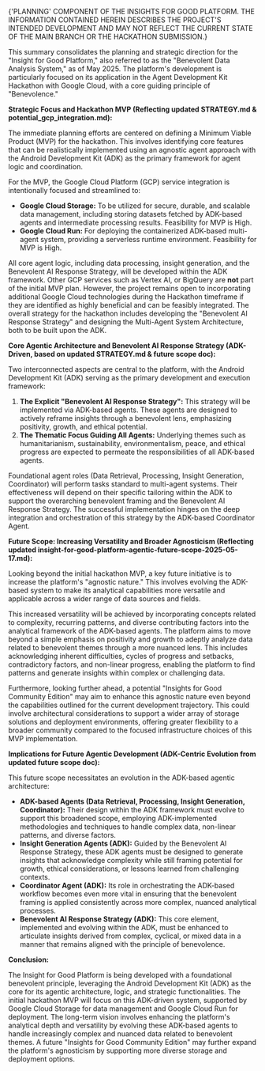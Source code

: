 {'PLANNING' COMPONENT OF THE INSIGHTS FOR GOOD PLATFORM. THE INFORMATION CONTAINED HEREIN DESCRIBES THE PROJECT'S INTENDED DEVELOPMENT AND MAY NOT REFLECT THE CURRENT STATE OF THE MAIN BRANCH OR THE HACKATHON SUBMISSION.}

This summary consolidates the planning and strategic direction for the "Insight for Good Platform," also referred to as the "Benevolent Data Analysis System," as of May 2025. The platform's development is particularly focused on its application in the Agent Development Kit Hackathon with Google Cloud, with a core guiding principle of "Benevolence."

**Strategic Focus and Hackathon MVP (Reflecting updated STRATEGY.md & potential_gcp_integration.md):**

The immediate planning efforts are centered on defining a Minimum Viable Product (MVP) for the hackathon. This involves identifying core features that can be realistically implemented using an agnostic agent approach with the Android Development Kit (ADK) as the primary framework for agent logic and coordination.

For the MVP, the Google Cloud Platform (GCP) service integration is intentionally focused and streamlined to:
* **Google Cloud Storage:** To be utilized for secure, durable, and scalable data management, including storing datasets fetched by ADK-based agents and intermediate processing results. Feasibility for MVP is High.
* **Google Cloud Run:** For deploying the containerized ADK-based multi-agent system, providing a serverless runtime environment. Feasibility for MVP is High.

All core agent logic, including data processing, insight generation, and the Benevolent AI Response Strategy, will be developed within the ADK framework. Other GCP services such as Vertex AI, or BigQuery are **not** part of the initial MVP plan. However, the project remains open to incorporating additional Google Cloud technologies during the Hackathon timeframe if they are identified as highly beneficial and can be feasibly integrated. The overall strategy for the hackathon includes developing the "Benevolent AI Response Strategy" and designing the Multi-Agent System Architecture, both to be built upon the ADK.

**Core Agentic Architecture and Benevolent AI Response Strategy (ADK-Driven, based on updated STRATEGY.md & future scope doc):**

Two interconnected aspects are central to the platform, with the Android Development Kit (ADK) serving as the primary development and execution framework:
1.  **The Explicit "Benevolent AI Response Strategy":** This strategy will be implemented via ADK-based agents. These agents are designed to actively reframe insights through a benevolent lens, emphasizing positivity, growth, and ethical potential.
2.  **The Thematic Focus Guiding All Agents:** Underlying themes such as humanitarianism, sustainability, environmentalism, peace, and ethical progress are expected to permeate the responsibilities of all ADK-based agents.

Foundational agent roles (Data Retrieval, Processing, Insight Generation, Coordinator) will perform tasks standard to multi-agent systems. Their effectiveness will depend on their specific tailoring within the ADK to support the overarching benevolent framing and the Benevolent AI Response Strategy. The successful implementation hinges on the deep integration and orchestration of this strategy by the ADK-based Coordinator Agent.

**Future Scope: Increasing Versatility and Broader Agnosticism (Reflecting updated insight-for-good-platform-agentic-future-scope-2025-05-17.md):**

Looking beyond the initial hackathon MVP, a key future initiative is to increase the platform's "agnostic nature." This involves evolving the ADK-based system to make its analytical capabilities more versatile and applicable across a wider range of data sources and fields.

This increased versatility will be achieved by incorporating concepts related to complexity, recurring patterns, and diverse contributing factors into the analytical framework of the ADK-based agents. The platform aims to move beyond a simple emphasis on positivity and growth to adeptly analyze data related to benevolent themes through a more nuanced lens. This includes acknowledging inherent difficulties, cycles of progress and setbacks, contradictory factors, and non-linear progress, enabling the platform to find patterns and generate insights within complex or challenging data.

Furthermore, looking further ahead, a potential "Insights for Good Community Edition" may aim to enhance this agnostic nature even beyond the capabilities outlined for the current development trajectory. This could involve architectural considerations to support a wider array of storage solutions and deployment environments, offering greater flexibility to a broader community compared to the focused infrastructure choices of this MVP implementation.

**Implications for Future Agentic Development (ADK-Centric Evolution from updated future scope doc):**

This future scope necessitates an evolution in the ADK-based agentic architecture:
* **ADK-based Agents (Data Retrieval, Processing, Insight Generation, Coordinator):** Their design within the ADK framework must evolve to support this broadened scope, employing ADK-implemented methodologies and techniques to handle complex data, non-linear patterns, and diverse factors.
* **Insight Generation Agents (ADK):** Guided by the Benevolent AI Response Strategy, these ADK agents must be designed to generate insights that acknowledge complexity while still framing potential for growth, ethical considerations, or lessons learned from challenging contexts.
* **Coordinator Agent (ADK):** Its role in orchestrating the ADK-based workflow becomes even more vital in ensuring that the benevolent framing is applied consistently across more complex, nuanced analytical processes.
* **Benevolent AI Response Strategy (ADK):** This core element, implemented and evolving within the ADK, must be enhanced to articulate insights derived from complex, cyclical, or mixed data in a manner that remains aligned with the principle of benevolence.

**Conclusion:**

The Insight for Good Platform is being developed with a foundational benevolent principle, leveraging the Android Development Kit (ADK) as the core for its agentic architecture, logic, and strategic functionalities. The initial hackathon MVP will focus on this ADK-driven system, supported by Google Cloud Storage for data management and Google Cloud Run for deployment. The long-term vision involves enhancing the platform's analytical depth and versatility by evolving these ADK-based agents to handle increasingly complex and nuanced data related to benevolent themes. A future "Insights for Good Community Edition" may further expand the platform's agnosticism by supporting more diverse storage and deployment options.
